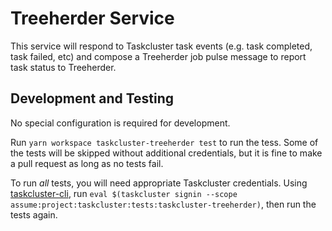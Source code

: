 # Treeherder Service

This service will respond to Taskcluster task events (e.g. task completed, task failed, etc) and compose a Treeherder job pulse message to report task status to Treeherder.

## Development and Testing

No special configuration is required for development.

Run `yarn workspace taskcluster-treeherder test` to run the tess.
Some of the tests will be skipped without additional credentials, but it is fine to make a pull request as long as no tests fail.

To run *all* tests, you will need appropriate Taskcluster credentials.
Using [taskcluster-cli](https://github.com/taskcluster/taskcluster-cli), run `eval $(taskcluster signin --scope assume:project:taskcluster:tests:taskcluster-treeherder)`, then run the tests again.
